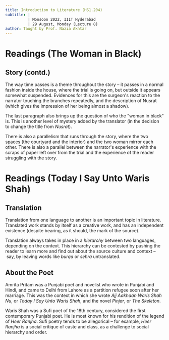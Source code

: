 ```yaml
---
title: Introduction to Literature (HS1.204)
subtitle: |
          | Monsoon 2022, IIIT Hyderabad
          | 29 August, Monday (Lecture 8)
author: Taught by Prof. Nazia Akhtar
---
```


# Readings (The Woman in Black)
## Story (contd.)
The way time passes is a theme throughout the story – it passes in a normal fashion inside the house, where the trial is going on, but outside it appears somewhat suspended. Evidences for this are the surgeon's reaction to the narrator touching the branches repeatedly, and the description of Nusrat (which gives the impression of her being almost a shadow).

The last paragraph also brings up the question of who the "woman in black" is. This is another level of mystery added by the translator (in the decision to change the title from *Nusrat*).

There is also a parallelism that runs through the story, where the two spaces (the courtyard and the interior) and the two woman mirror each other. There is also a parallel between the narrator's experience with the scraps of paper left over from the trial and the experience of the reader struggling with the story.

# Readings (Today I Say Unto Waris Shah)
## Translation
Translation from one language to another is an important topic in literature. Translated work stands by itself as a creative work, and has an independent existence (despite bearing, as it should, the mark of the source).

Translation always takes in place in a *hierarchy* between two languages, depending on the context. This hierarchy can be contested by pushing the reader to learn more and find out about the source culture and context – say, by leaving words like *burqa* or *sehra* untranslated.

## About the Poet
Amrita Pritam was a Punjabi poet and novelist who wrote in Punjabi and Hindi, and came to Delhi from Lahore as a partition refugee soon after her marriage. This was the context in which she wrote *Ajj Aakhaan Waris Shah Nu*, or *Today I Say Unto Waris Shah*, and the novel *Pinjar*, or *The Skeleton*.

Waris Shah was a Sufi poet of the 18th century, considered the first contemporary Punjabi poet. He is most known for his rendition of the legend of *Heer Ranjha*. Sufi poetry tends to be allegorical – for example, *Heer Ranjha* is a social critique of caste and class, as a challenge to social hierarchy and order.